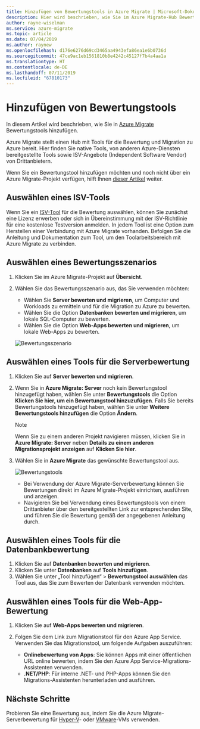 ```yaml
---
title: Hinzufügen von Bewertungstools in Azure Migrate | Microsoft-Dokumentation
description: Hier wird beschrieben, wie Sie im Azure Migrate-Hub Bewertungstools hinzufügen.
author: rayne-wiselman
ms.service: azure-migrate
ms.topic: article
ms.date: 07/04/2019
ms.author: raynew
ms.openlocfilehash: d176e6276d69cd3465aa4943efa86ea1e6b0736d
ms.sourcegitcommit: 47ce9ac1eb1561810b8e4242c45127f7b4a4aa1a
ms.translationtype: HT
ms.contentlocale: de-DE
ms.lasthandoff: 07/11/2019
ms.locfileid: "67810173"
---
```

# <a name="add-assessment-tools"></a>Hinzufügen von Bewertungstools

In diesem Artikel wird beschrieben, wie Sie in [Azure Migrate](migrate-overview.md) Bewertungstools hinzufügen.

Azure Migrate stellt einen Hub mit Tools für die Bewertung und Migration zu Azure bereit. Hier finden Sie native Tools, von anderen Azure-Diensten bereitgestellte Tools sowie ISV-Angebote (Independent Software Vendor) von Drittanbietern.

Wenn Sie ein Bewertungstool hinzufügen möchten und noch nicht über ein Azure Migrate-Projekt verfügen, hilft Ihnen [dieser Artikel](how-to-add-tool-first-time.md) weiter.

## <a name="selecting-an-isv-tool"></a>Auswählen eines ISV-Tools

Wenn Sie ein [ISV-Tool](migrate-services-overview.md#isv-integration) für die Bewertung auswählen, können Sie zunächst eine Lizenz erwerben oder sich in Übereinstimmung mit der ISV-Richtlinie für eine kostenlose Testversion anmelden. In jedem Tool ist eine Option zum Herstellen einer Verbindung mit Azure Migrate vorhanden. Befolgen Sie die Anleitung und Dokumentation zum Tool, um den Toolarbeitsbereich mit Azure Migrate zu verbinden. 


## <a name="select-an-assessment-scenario"></a>Auswählen eines Bewertungsszenarios

1. Klicken Sie im Azure Migrate-Projekt auf **Übersicht**.
2. Wählen Sie das Bewertungsszenario aus, das Sie verwenden möchten:

    - Wählen Sie **Server bewerten und migrieren**, um Computer und Workloads zu ermitteln und für die Migration zu Azure zu bewerten.
    - Wählen Sie die Option **Datenbanken bewerten und migrieren**, um lokale SQL-Computer zu bewerten.
    - Wählen Sie die Option **Web-Apps bewerten und migrieren**, um lokale Web-Apps zu bewerten.

    ![Bewertungsszenario](./media/how-to-assess/assess-scenario.png)

## <a name="select-a-server-assessment-tool"></a>Auswählen eines Tools für die Serverbewertung 

1. Klicken Sie auf **Server bewerten und migrieren**.
2. Wenn Sie in **Azure Migrate: Server** noch kein Bewertungstool hinzugefügt haben, wählen Sie unter **Bewertungstools** die Option **Klicken Sie hier, um ein Bewertungstool hinzuzufügen**. Falls Sie bereits Bewertungstools hinzugefügt haben, wählen Sie unter **Weitere Bewertungstools hinzufügen** die Option **Ändern**.

    > [!NOTE]
    > Wenn Sie zu einem anderen Projekt navigieren müssen, klicken Sie in **Azure Migrate: Server** neben **Details zu einem anderen Migrationsprojekt anzeigen** auf **Klicken Sie hier**.

3. Wählen Sie in **Azure Migrate** das gewünschte Bewertungstool aus.

    
    ![Bewertungstools](./media/how-to-assess/assess-tool.png)

    - Bei Verwendung der Azure Migrate-Serverbewertung können Sie Bewertungen direkt im Azure Migrate-Projekt einrichten, ausführen und anzeigen.
    - Navigieren Sie bei Verwendung eines Bewertungstools von einem Drittanbieter über den bereitgestellten Link zur entsprechenden Site, und führen Sie die Bewertung gemäß der angegebenen Anleitung durch.


## <a name="select-a-database-assessment-tool"></a>Auswählen eines Tools für die Datenbankbewertung

1. Klicken Sie auf **Datenbanken bewerten und migrieren**.
2. Klicken Sie unter **Datenbanken** auf **Tools hinzufügen**.
3. Wählen Sie unter „Tool hinzufügen“ > **Bewertungstool auswählen** das Tool aus, das Sie zum Bewerten der Datenbank verwenden möchten.

## <a name="select-a-web-app-assessment-tool"></a>Auswählen eines Tools für die Web-App-Bewertung

1. Klicken Sie auf **Web-Apps bewerten und migrieren**.
2. Folgen Sie dem Link zum Migrationstool für den Azure App Service. Verwenden Sie das Migrationstool, um folgende Aufgaben auszuführen:

    - **Onlinebewertung von Apps**: Sie können Apps mit einer öffentlichen URL online bewerten, indem Sie den Azure App Service-Migrations-Assistenten verwenden.
    - **.NET/PHP**: Für interne .NET- und PHP-Apps können Sie den Migrations-Assistenten herunterladen und ausführen.



## <a name="next-steps"></a>Nächste Schritte

Probieren Sie eine Bewertung aus, indem Sie die Azure Migrate-Serverbewertung für [Hyper-V](tutorial-prepare-hyper-v.md)- oder [VMware](tutorial-prepare-vmware.md)-VMs verwenden.
